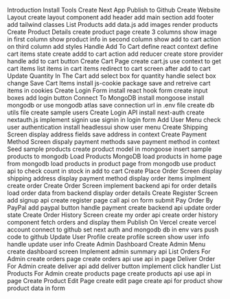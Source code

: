 Introduction
Install Tools
Create Next App
Publish to Github
Create Website Layout
create layout component
add header
add main section
add footer
add tailwind classes
List Products
add data.js
add images
render products
Create Product Details
create product page
create 3 columns
show image in first column
show product info in second column
show add to cart action on third column
add styles
Handle Add To Cart
define react context
define cart items state
create addd to cart action
add reducer
create store provider
handle add to cart button
Create Cart Page
create cart.js
use context to get cart items
list items in cart items
redirect to cart screen after add to cart
Update Quantity In The Cart
add select box for quantity
handle select box change
Save Cart Items
install js-cookie package
save and retreive cart items in cookies
Create Login Form
install react hook form
create input boxes
add login button
Connect To MongoDB
install mongoose
install mongodb or use mongodb atlas
save connection url in .env file
create db utils file
create sample users
Create Login API
install next-auth
create nextauth.js
implement signin
use signin in login form
Add User Menu
check user authentication
install headlessui
show user menu
Create Shipping Screen
display address fields
save address in context
Create Payment Method Screen
dispaly payment methods
save payment method in context
Seed sample products
create product model in mongoose
insert sample products to mongodb
Load Products MongoDB
load products in home page from mongodb
load products in product page from mongodb
use product api to check count in stock in add to cart
Create Place Order Screen
display shipping address
display payment method
display order items
implment create order
Create Order Screen
implement backend api for order details
load order data from backend
display order details
Create Register Screen
add signup api
create register page
call api on form submit
Pay Order By PayPal
add paypal button
handle payment
create backend api
update order state
Create Order History Screen
create my order api
create order history component
fetch orders and display them
Publish On Vercel
create vercel account
connect to github
set next auth and mongodb db in env vars
push code to github
Update User Profile
create profile screen
show user info
handle update user info
Create Admin Dashboard
Create Admin Menu
create dashboard screen
Implement admin summary api
List Orders For Admin
create orders page
create orders api
use api in page
Deliver Order For Admin
create deliver api
add deliver button
implement click handler
List Products For Admin
create products page
create products api
use api in page
Create Product Edit Page
create edit page
create api for product
show product data in form

